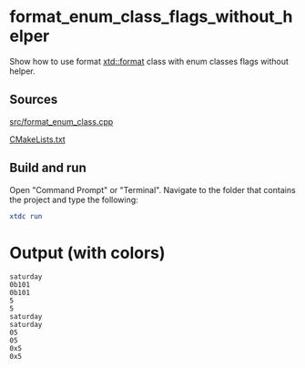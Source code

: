 # format_enum_class_flags_without_helper

Show how to use format [xtd::format](https://gammasoft71.github.io/xtd/reference_guides/latest/_format_page.html) class with enum classes flags without helper.

## Sources

[src/format_enum_class.cpp](src/format_enum_class.cpp)

[CMakeLists.txt](CMakeLists.txt)

## Build and run

Open "Command Prompt" or "Terminal". Navigate to the folder that contains the project and type the following:

```cmake
xtdc run
```

# Output (with colors)

```
saturday
0b101
0b101
5
5
saturday
saturday
05
05
0x5
0x5
```

